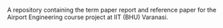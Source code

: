 A repository containing the term paper report and reference paper for the Airport Engineering course project at IIT (BHU) Varanasi.
